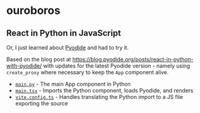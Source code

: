 # ouroboros

## React in Python in JavaScript

Or, I just learned about <a href="https://pyodide.org/" target="_blank">Pyodide</a> and had to try it.

Based on the blog post at https://blog.pyodide.org/posts/react-in-python-with-pyodide/ with updates for the latest Pyodide version - namely using `create_proxy` where necessary to keep the `App` component alive.

* [`main.py`](/main.py) - The main App component in Python
* [`main.tsx`](/main.tsx) - Imports the Python component, loads Pyodide, and renders
* [`vite.config.ts`](/vite.config.ts) - Handles translating the Python import to a JS file exporting the source
